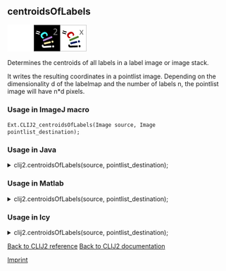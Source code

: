 ## centroidsOfLabels
<img src="images/mini_empty_logo.png"/><img src="images/mini_clij2_logo.png"/><img src="images/mini_clijx_logo.png"/>

Determines the centroids of all labels in a label image or image stack. 

It writes the resulting  coordinates in a pointlist image. Depending on the dimensionality d of the labelmap and the number  of labels n, the pointlist image will have n*d pixels.

### Usage in ImageJ macro
```
Ext.CLIJ2_centroidsOfLabels(Image source, Image pointlist_destination);
```




### Usage in Java


<details>

<summary>
clij2.centroidsOfLabels(source, pointlist_destination);
</summary>
<pre class="highlight">// init CLIJ and GPU
import net.haesleinhuepf.clij2.CLIJ2;
import net.haesleinhuepf.clij.clearcl.ClearCLBuffer;
CLIJ2 clij2 = CLIJ2.getInstance();

// get input parameters
ClearCLBuffer source = clij2.push(sourceImagePlus);
pointlist_destination = clij2.create(source);
</pre>

<pre class="highlight">
// Execute operation on GPU
clij2.centroidsOfLabels(source, pointlist_destination);
</pre>

<pre class="highlight">
//show result
pointlist_destinationImagePlus = clij2.pull(pointlist_destination);
pointlist_destinationImagePlus.show();

// cleanup memory on GPU
clij2.release(source);
clij2.release(pointlist_destination);
</pre>

</details>





### Usage in Matlab


<details>

<summary>
clij2.centroidsOfLabels(source, pointlist_destination);
</summary>
<pre class="highlight">% init CLIJ and GPU
clij2 = init_clatlab();

% get input parameters
source = clij2.pushMat(source_matrix);
pointlist_destination = clij2.create(source);
</pre>

<pre class="highlight">
% Execute operation on GPU
clij2.centroidsOfLabels(source, pointlist_destination);
</pre>

<pre class="highlight">
% show result
pointlist_destination = clij2.pullMat(pointlist_destination)

% cleanup memory on GPU
clij2.release(source);
clij2.release(pointlist_destination);
</pre>

</details>





### Usage in Icy


<details>

<summary>
clij2.centroidsOfLabels(source, pointlist_destination);
</summary>
<pre class="highlight">// init CLIJ and GPU
importClass(net.haesleinhuepf.clicy.CLICY);
importClass(Packages.icy.main.Icy);

clij2 = CLICY.getInstance();

// get input parameters
source_sequence = getSequence();
source = clij2.pushSequence(source_sequence);
pointlist_destination = clij2.create(source);
</pre>

<pre class="highlight">
// Execute operation on GPU
clij2.centroidsOfLabels(source, pointlist_destination);
</pre>

<pre class="highlight">
// show result
pointlist_destination_sequence = clij2.pullSequence(pointlist_destination)
Icy.addSequence(pointlist_destination_sequence);
// cleanup memory on GPU
clij2.release(source);
clij2.release(pointlist_destination);
</pre>

</details>



[Back to CLIJ2 reference](https://clij.github.io/clij2-docs/reference)
[Back to CLIJ2 documentation](https://clij.github.io/clij2-docs)

[Imprint](https://clij.github.io/imprint)
